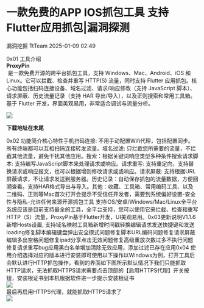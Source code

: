 #  一款免费的APP IOS抓包工具 支持Flutter应用抓包|漏洞探测   
漏洞挖掘  TtTeam   2025-01-09 02:49  
  
0x01 工具介绍   
**ProxyPin**  
 是一款免费开源的跨平台抓包工具，支持 Windows、Mac、Android、iOS 和 Linux。它可以拦截、检查并重写 HTTP(S) 流量，同时支持 Flutter 应用抓包。核心功能包括扫码连接设备、域名过滤、请求/响应修改（支持 JavaScript 脚本）、请求屏蔽、历史流量记录（支持 HAR 导出/导入），以及正则搜索和常用工具箱。基于 Flutter 开发，界面美观易用，非常适合调试与流量分析。  
  
![](https://mmbiz.qpic.cn/sz_mmbiz_png/RjOvISzUFq66OwelFCiahibUib3AszQRt5x564Q3fHJgIHJaUibzaKFticlttO35KL3EicMbe5efIiap42XV0rKndglEQ/640?wx_fmt=png&from=appmsg "")  
  
**下载地址在末尾**  
  
0x02 功能简介核心特性手机扫码连接: 不用手动配置Wifi代理，包括配置同步。所有终端都可以互相扫码连接转发流量。域名过滤: 只拦截您所需要的流量，不拦截其他流量，避免干扰其他应用。搜索：根据关键词响应类型多种条件搜索请求脚本: 支持编写JavaScript脚本来处理请求或响应。请求重写: 支持重定向，支持替换请求或响应报文，也可以根据增则修改请求或或响应。请求屏蔽: 支持根据URL屏蔽请求，不让请求发送到服务器。历史记录：自动保存抓包的流量数据，方便回溯查看。支持HAR格式导出与导入。其他：收藏、工具箱、常用编码工具、以及二维码、正则等Mac首次打开会提示不受信任开发者，需要到系统偏好设置-安全性与隐私-允许任何来源开源抓包工具 支持iOS/安卓/Windows/Mac/Linux全平台系统应该是目前支持最全的工具，全平台支持，您可以使用它来拦截、检查和重写HTTP（S）流量，ProxyPin基于Flutter开发，UI美观易用。0x03更新说明V1.1.6新增Hosts设置, 支持域名映射工具箱新增时间戳转换编辑请求发送快捷键和发送loading修复脚本编辑键盘弹出安全模式问题修复脚本URL编码问题修复请求屏蔽编辑多出空格问题修复ipad分享点击无效问题修复高级重放次数过多不执行问题修复请求重写bug应用黑白名单增加清除无效应用，添加过滤已存在应用0x04 使用介绍选择对应的版本进行安装即可使用以下操作以Windows为例，打开工具后会默认进行HTTP抓包操作，看到的界面如下图所示默认情况下我们只能抓取HTTP请求，无法抓取HTTPS请求需要点击顶部的【启用HTTPS代理】开关按钮，安装根证书到本机根据软件进一步提示安装根证书  
![](https://mmbiz.qpic.cn/sz_mmbiz_png/RjOvISzUFq66OwelFCiahibUib3AszQRt5xWLbRjzsocpz7zXbFUn9Ml093OCLW7VEPJgiae6CbiaBNTFlnsjHibF8KA/640?wx_fmt=png&from=appmsg "")  
最后再启用HTTPS代理，就能抓取HTTPS请求了  
![](https://mmbiz.qpic.cn/sz_mmbiz_png/RjOvISzUFq66OwelFCiahibUib3AszQRt5xFaTkPZpKYztz3ia84MicKsb7XwOYlgYzEZWGIYJKX2I0iamj9aheHrJ9A/640?wx_fmt=png&from=appmsg "")  
  
  
  
